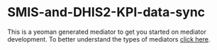 # SMIS-and-DHIS2-KPI-data-sync

This is a yeoman generated mediator to get you started on mediator development.  To better understand the types of mediators [click here](http://openhim.readthedocs.io/en/latest/user-guide/mediators.html#mediator-types).